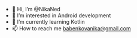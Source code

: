 - 👋 Hi, I’m @NikaNed
- 👀 I’m interested in Android development
- 🌱 I’m currently learning Kotlin
- 📫 How to reach me babenkovanika@gmail.com

<!---
NikaNed/NikaNed is a ✨ special ✨ repository because its `README.md` (this file) appears on your GitHub profile.
You can click the Preview link to take a look at your changes.
--->
